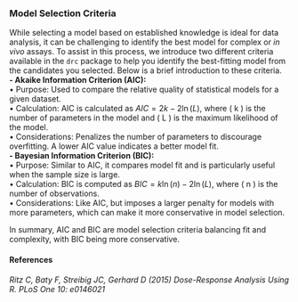 ### Model Selection Criteria

While selecting a model based on established knowledge is ideal for data analysis, it can be challenging to identify the best model for complex or *in vivo* assays. To assist in this process, we introduce two different criteria available in the `drc` package to help you identify the best-fitting model from the candidates you selected. Below is a brief introduction to these criteria.  
**- Akaike Information Criterion (AIC):**  
•	Purpose: Used to compare the relative quality of statistical models for a given dataset.  
•	Calculation: AIC is calculated as ${AIC} = 2k - 2\ln(L)$, where ( k ) is the number of parameters in the model and ( L ) is the maximum likelihood of the model.  
•	Considerations: Penalizes the number of parameters to discourage overfitting. A lower AIC value indicates a better model fit.  
**- Bayesian Information Criterion (BIC):**  
•	Purpose: Similar to AIC, it compares model fit and is particularly useful when the sample size is large.  
•	Calculation: BIC is computed as ${BIC} = k \ln(n) - 2\ln(L)$, where ( n ) is the number of observations.  
•	Considerations: Like AIC, but imposes a larger penalty for models with more parameters, which can make it more conservative in model selection.  

In summary, AIC and BIC are model selection criteria balancing fit and complexity, with BIC being more conservative.  

#### References

*Ritz C, Baty F, Streibig JC, Gerhard D (2015) Dose-Response Analysis Using R. PLoS One 10: e0146021*